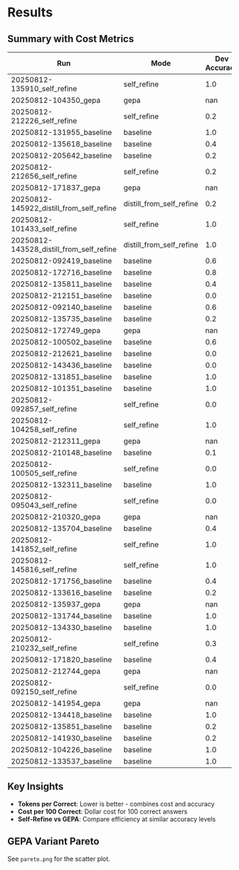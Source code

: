 # Results

## Summary with Cost Metrics

| Run | Mode | Dev Accuracy | Test Accuracy | Avg Tokens | Tokens/Correct | Cost/100 Correct |
|-----|------|--------------|---------------|------------|----------------|------------------|
| 20250812-135910_self_refine | self_refine | 1.0 | 1.0 | 19.2 | 267.2 | $0.0534 |
| 20250812-104350_gepa | gepa | nan | 1.0 | nan | ∞ | ∞ |
| 20250812-212226_self_refine | self_refine | 0.2 | 0.1 | 852.4 | 4262.0 | $0.8524 |
| 20250812-131955_baseline | baseline | 1.0 | 1.0 | 96.4 | 275.2 | $0.0550 |
| 20250812-135618_baseline | baseline | 0.4 | 0.2 | 99.0 | 694.5 | $0.1389 |
| 20250812-205642_baseline | baseline | 0.2 | 0.0 | 97.6 | 1417.0 | $0.2834 |
| 20250812-212656_self_refine | self_refine | 0.2 | 0.0 | 1166.2 | 5831.0 | $1.1662 |
| 20250812-171837_gepa | gepa | nan | 0.2 | nan | ∞ | ∞ |
| 20250812-145922_distill_from_self_refine | distill_from_self_refine | 0.2 | 0.0 | 102.2 | ∞ | ∞ |
| 20250812-101433_self_refine | self_refine | 1.0 | 1.0 | 15.8 | 268.4 | $0.0537 |
| 20250812-143528_distill_from_self_refine | distill_from_self_refine | 1.0 | 1.0 | 606.8 | 606.8 | $0.1214 |
| 20250812-092419_baseline | baseline | 0.6 | 0.4 | 7.0 | 11.666666666666666 | $0.0023 |
| 20250812-172716_baseline | baseline | 0.8 | 0.2 | 39.0 | 318.5 | $0.0637 |
| 20250812-135811_baseline | baseline | 0.4 | 0.2 | 105.4 | 710.5 | $0.1421 |
| 20250812-212151_baseline | baseline | 0.0 | 0.2 | 116.8 | ∞ | ∞ |
| 20250812-092140_baseline | baseline | 0.6 | 0.4 | 7.0 | 11.666666666666666 | $0.0023 |
| 20250812-135735_baseline | baseline | 0.2 | 0.2 | 94.6 | 1367.0 | $0.2734 |
| 20250812-172749_gepa | gepa | nan | 0.4 | nan | ∞ | ∞ |
| 20250812-100502_baseline | baseline | 0.6 | 0.4 | 7.0 | 11.666666666666666 | $0.0023 |
| 20250812-212621_baseline | baseline | 0.0 | 0.0 | 97.7 | ∞ | ∞ |
| 20250812-143436_baseline | baseline | 0.0 | 0.2 | 86.2 | ∞ | ∞ |
| 20250812-131851_baseline | baseline | 1.0 | 1.0 | 98.4 | 274.8 | $0.0550 |
| 20250812-101351_baseline | baseline | 1.0 | 1.0 | 94.0 | 270.4 | $0.0541 |
| 20250812-092857_self_refine | self_refine | 0.0 | 0.0 | 7.0 | ∞ | ∞ |
| 20250812-104258_self_refine | self_refine | 1.0 | 1.0 | 16.2 | 266.8 | $0.0534 |
| 20250812-212311_gepa | gepa | nan | 0.1 | nan | ∞ | ∞ |
| 20250812-210148_baseline | baseline | 0.1 | 0.0 | 116.9 | 4312.0 | $0.8624 |
| 20250812-100505_self_refine | self_refine | 0.0 | 0.0 | 7.0 | ∞ | ∞ |
| 20250812-132311_baseline | baseline | 1.0 | 1.0 | 95.6 | 274.4 | $0.0549 |
| 20250812-095043_self_refine | self_refine | 0.0 | 0.0 | 7.0 | ∞ | ∞ |
| 20250812-210320_gepa | gepa | nan | 0.1 | nan | ∞ | ∞ |
| 20250812-135704_baseline | baseline | 0.4 | 0.0 | 95.8 | 686.5 | $0.1373 |
| 20250812-141852_self_refine | self_refine | 1.0 | 1.0 | 519.4 | 519.4 | $0.1039 |
| 20250812-145816_self_refine | self_refine | 1.0 | 1.0 | 618.8 | 618.8 | $0.1238 |
| 20250812-171756_baseline | baseline | 0.4 | 0.2 | 3.0 | 587.0 | $0.1174 |
| 20250812-133616_baseline | baseline | 0.2 | 0.2 | 2.0 | 10.0 | $0.0020 |
| 20250812-135937_gepa | gepa | nan | 0.4 | nan | ∞ | ∞ |
| 20250812-131744_baseline | baseline | 1.0 | 1.0 | 97.8 | 274.2 | $0.0548 |
| 20250812-134330_baseline | baseline | 1.0 | 1.0 | 91.0 | 269.8 | $0.0540 |
| 20250812-210232_self_refine | self_refine | 0.3 | 0.3 | 838.2 | 2794.0 | $0.5588 |
| 20250812-171820_baseline | baseline | 0.4 | 0.0 | 3.0 | 587.0 | $0.1174 |
| 20250812-212744_gepa | gepa | nan | 0.1 | nan | ∞ | ∞ |
| 20250812-092150_self_refine | self_refine | 0.0 | 0.0 | 7.0 | ∞ | ∞ |
| 20250812-141954_gepa | gepa | nan | 0.0 | nan | ∞ | ∞ |
| 20250812-134418_baseline | baseline | 1.0 | 1.0 | 92.2 | 271.0 | $0.0542 |
| 20250812-135851_baseline | baseline | 0.2 | 0.2 | 97.2 | 1380.0 | $0.2760 |
| 20250812-141930_baseline | baseline | 0.2 | 0.0 | 96.8 | 1378.0 | $0.2756 |
| 20250812-104226_baseline | baseline | 1.0 | 1.0 | 98.4 | 274.8 | $0.0550 |
| 20250812-133537_baseline | baseline | 1.0 | 1.0 | 102.2 | 281.0 | $0.0562 |

## Key Insights

- **Tokens per Correct**: Lower is better - combines cost and accuracy
- **Cost per 100 Correct**: Dollar cost for 100 correct answers
- **Self-Refine vs GEPA**: Compare efficiency at similar accuracy levels

## GEPA Variant Pareto

See `pareto.png` for the scatter plot.
